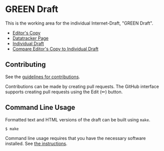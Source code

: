 # GREEN Draft

This is the working area for the individual Internet-Draft, "GREEN Draft".

* [Editor's Copy](https://williamchern.github.io/rfctemplate/#go.draft-cg-green-charter.html)
* [Datatracker Page](https://datatracker.ietf.org/doc/draft-cg-green-charter)
* [Individual Draft](https://datatracker.ietf.org/doc/html/draft-cg-green-charter)
* [Compare Editor's Copy to Individual Draft](https://williamchern.github.io/rfctemplate/#go.draft-cg-green-charter.diff)


## Contributing

See the
[guidelines for contributions](https://github.com/williamchern/rfctemplate/blob/main/CONTRIBUTING.md).

Contributions can be made by creating pull requests.
The GitHub interface supports creating pull requests using the Edit (✏) button.


## Command Line Usage

Formatted text and HTML versions of the draft can be built using `make`.

```sh
$ make
```

Command line usage requires that you have the necessary software installed.  See
[the instructions](https://github.com/martinthomson/i-d-template/blob/main/doc/SETUP.md).

